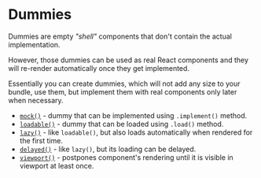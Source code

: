 # Dummies

Dummies are empty *"shell"* components that don't contain the actual implementation.

However, those dummies can be used as real React components and they will re-render
automatically once they get implemented.

Essentially you can create dummies, which will not add any size to your bundle, use them,
but implement them with real components only later when necessary.

  - [`mock()`](./mock.md) - dummy that can be implemented using `.implement()` method.
  - [`loadable()`](./loadable.md) - dummy that can be loaded using `.load()` method.
  - [`lazy()`](./lazy.md) - like `loadable()`, but also loads automatically when rendered for the first time.
  - [`delayed()`](./delayed.md) - like `lazy()`, but its loading can be delayed.
  - [`viewport()`](./viewport.md) - postpones component's rendering until it is visible
  in viewport at least once.
